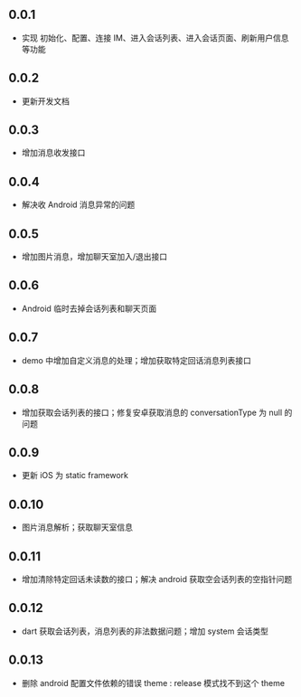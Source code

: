 ## 0.0.1

* 实现 初始化、配置、连接 IM、进入会话列表、进入会话页面、刷新用户信息等功能

## 0.0.2

* 更新开发文档

## 0.0.3

* 增加消息收发接口

## 0.0.4

* 解决收 Android 消息异常的问题

## 0.0.5

* 增加图片消息，增加聊天室加入/退出接口

## 0.0.6

* Android 临时去掉会话列表和聊天页面

## 0.0.7

* demo 中增加自定义消息的处理；增加获取特定回话消息列表接口

## 0.0.8

* 增加获取会话列表的接口；修复安卓获取消息的 conversationType 为 null 的问题

## 0.0.9

* 更新 iOS 为 static framework

## 0.0.10

* 图片消息解析；获取聊天室信息

## 0.0.11

* 增加清除特定回话未读数的接口；解决 android 获取空会话列表的空指针问题

## 0.0.12

* dart 获取会话列表，消息列表的非法数据问题；增加 system 会话类型

## 0.0.13

* 删除 android 配置文件依赖的错误 theme : release 模式找不到这个 theme
